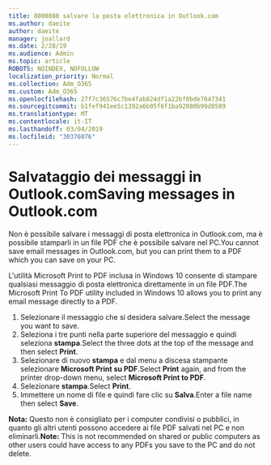 ```yaml
---
title: 8000088 salvare la posta elettronica in Outlook.com
ms.author: daeite
author: daeite
manager: joallard
ms.date: 2/28/19
ms.audience: Admin
ms.topic: article
ROBOTS: NOINDEX, NOFOLLOW
localization_priority: Normal
ms.collection: Adm_O365
ms.custom: Adm_O365
ms.openlocfilehash: 27f7c36576c7be4fab824df1a22bf0bde7047341
ms.sourcegitcommit: b1fef941ee5c1392a6b05f6f1ba92080b99d8589
ms.translationtype: MT
ms.contentlocale: it-IT
ms.lasthandoff: 03/04/2019
ms.locfileid: "30376076"
---
```

# <a name="saving-messages-in-outlookcom"></a><span data-ttu-id="debbb-102">Salvataggio dei messaggi in Outlook.com</span><span class="sxs-lookup"><span data-stu-id="debbb-102">Saving messages in Outlook.com</span></span>

<span data-ttu-id="debbb-103">Non è possibile salvare i messaggi di posta elettronica in Outlook.com, ma è possibile stamparli in un file PDF che è possibile salvare nel PC.</span><span class="sxs-lookup"><span data-stu-id="debbb-103">You cannot save email messages in Outlook.com, but you can print them to a PDF which you can save on your PC.</span></span>

<span data-ttu-id="debbb-104">L'utilità Microsoft Print to PDF inclusa in Windows 10 consente di stampare qualsiasi messaggio di posta elettronica direttamente in un file PDF.</span><span class="sxs-lookup"><span data-stu-id="debbb-104">The Microsoft Print To PDF utility included in Windows 10 allows you to print any email message directly to a PDF.</span></span>

1. <span data-ttu-id="debbb-105">Selezionare il messaggio che si desidera salvare.</span><span class="sxs-lookup"><span data-stu-id="debbb-105">Select the message you want to save.</span></span>
2. <span data-ttu-id="debbb-106">Seleziona i tre punti nella parte superiore del messaggio e quindi seleziona **stampa**.</span><span class="sxs-lookup"><span data-stu-id="debbb-106">Select the three dots at the top of the message and then select **Print**.</span></span>
3. <span data-ttu-id="debbb-107">Selezionare di nuovo **stampa** e dal menu a discesa stampante selezionare **Microsoft Print su PDF**.</span><span class="sxs-lookup"><span data-stu-id="debbb-107">Select **Print** again, and from the printer drop-down menu, select **Microsoft Print to PDF**.</span></span>
4. <span data-ttu-id="debbb-108">Selezionare **stampa**.</span><span class="sxs-lookup"><span data-stu-id="debbb-108">Select **Print**.</span></span>
5. <span data-ttu-id="debbb-109">Immettere un nome di file e quindi fare clic su **Salva**.</span><span class="sxs-lookup"><span data-stu-id="debbb-109">Enter a file name then select **Save**.</span></span>

<span data-ttu-id="debbb-110">**Nota:** Questo non è consigliato per i computer condivisi o pubblici, in quanto gli altri utenti possono accedere ai file PDF salvati nel PC e non eliminarli.</span><span class="sxs-lookup"><span data-stu-id="debbb-110">**Note:** This is not recommended on shared or public computers as other users could have access to any PDFs you save to the PC and do not delete.</span></span>